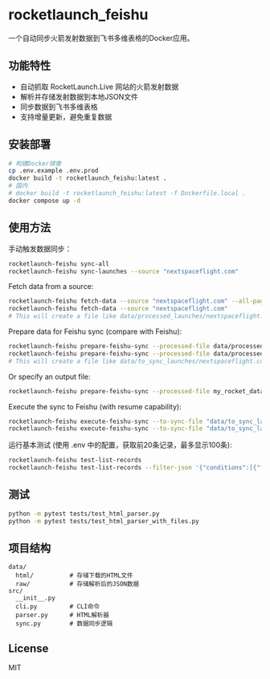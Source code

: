 # rocketlaunch_feishu

一个自动同步火箭发射数据到飞书多维表格的Docker应用。

## 功能特性

- 自动抓取 RocketLaunch.Live 网站的火箭发射数据
- 解析并存储发射数据到本地JSON文件
- 同步数据到飞书多维表格
- 支持增量更新，避免重复数据

## 安装部署

```bash
# 构建Docker镜像
cp .env.example .env.prod
docker build -t rocketlaunch_feishu:latest .
# 国内 
# docker build -t rocketlaunch_feishu:latest -f Dockerfile.local .
docker compose up -d
```

## 使用方法

手动触发数据同步：
```bash
rocketlaunch-feishu sync-all
rocketlaunch-feishu sync-launches --source "nextspaceflight.com"
```

Fetch data from a source:
```bash
rocketlaunch-feishu fetch-data --source "nextspaceflight.com" --all-pages
rocketlaunch-feishu fetch-data --source "nextspaceflight.com"
# This will create a file like data/processed_launches/nextspaceflight.com_processed_all_pages.json
```
Prepare data for Feishu sync (compare with Feishu):
```bash
rocketlaunch-feishu prepare-feishu-sync --processed-file data/processed_launches/nextspaceflight_com_processed_all_pages.json
rocketlaunch-feishu prepare-feishu-sync --processed-file data/processed_launches/nextspaceflight_com_processed.json
# This will create a file like data/to_sync_launches/nextspaceflight.com_processed_all_pages_to_sync.json
```
Or specify an output file:
```bash
rocketlaunch-feishu prepare-feishu-sync --processed-file my_rocket_data.json --output-to-sync-file ready_for_feishu.json
```
Execute the sync to Feishu (with resume capability):
```bash
rocketlaunch-feishu execute-feishu-sync --to-sync-file "data/to_sync_launches/nextspaceflight_com_processed_all_pages_to_sync.json" --delay-between-adds 0.5
rocketlaunch-feishu execute-feishu-sync --to-sync-file "data/to_sync_launches/nextspaceflight_com_processed_to_sync.json" --delay-between-adds 0.5 --pre-add-check
```
运行基本测试 (使用 .env 中的配置，获取前20条记录，最多显示100条):
```bash
rocketlaunch-feishu test-list-records
rocketlaunch-feishu test-list-records --filter-json '{"conditions":[{"field_name":"发射日期时间","operator":"is","value":["ExactDate","1743443160000"]}],"conjunction":"and"}'
```
## 测试

```bash
python -m pytest tests/test_html_parser.py
python -m pytest tests/test_html_parser_with_files.py
```

## 项目结构

```
data/
  html/          # 存储下载的HTML文件
  raw/           # 存储解析后的JSON数据
src/
  __init__.py    
  cli.py         # CLI命令
  parser.py      # HTML解析器
  sync.py        # 数据同步逻辑
```

## License

MIT